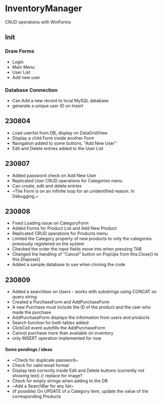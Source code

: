 # InventoryManager
CRUD operations with WinForms

## Init

### Draw Forms
- Login
- Main Menu
- User List
- Add new user

### Database Connection
- Can Add a new record to local MySQL database
- generate a unique user ID on Insert

## 230804
- Load userlist from DB, display on DataGridView
- Display a child Form inside another Form
- Navigation added to some buttons, "Add New User"
- Edit and Delete entries added to the User List

## 230807
- Added password check on Add New User
- Replicated User CRUD operations for Categories menu
- Can create, edit and delete entries
- ~The Form is on an infinite loop for an unidentified reason. In Debugging.~

## 230808
- Fixed Loading issue on CategoryForm
- Added Forms for Product List and Add New Product
- Replicated CRUD operations for Products menu
- Limited the Category property of new products to only the categories previously registered on the system 
- Checked the order the input fields move into when pressing TAB
- Changed the handling of "Cancel" button on PopUps from this.Close() to this.Dispose()
- Added a sample database to use when cloning the code

## 230809
- Added a searchbox on Users - works with substrings using CONCAT on query string
- Created a PurchaseForm and AddPurchaseForm 
- A new Purchase must include the ID of the product and the user who made the purchase
- AddPurchaseForm displays the information from users and products
- Search function for both tables added
- ClickCell event autofills the AddPurchaseForm
- Cannot purchase more than available on inventory
- only INSERT operation implemented for now

#### Some pendings / ideas

- ~Check for duplicate password~
- Check for valid email format
- Display text correctly inside Edit and Delete buttons (currently not showing text) // replace for image?
- Check for empty strings when adding to the DB
- ~Add a SearchBar for any list~
- (if possible) On UPDATE of a Category item, update the value of the corresponding Products

